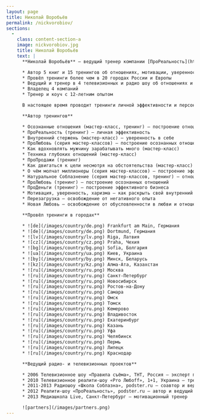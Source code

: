 ```yaml
---
layout: page  
title: Николай Воробьёв  
permalink: /nickvorobiov/
sections:
  -
    class: content-section-a
    image: nickvorobiov.jpg
    title: Николай Воробьёв
    text: |
      **Николай Воробьёв** — ведущий тренер компании [ПроРеальность](http://prorealnost.com)

      * Автор 5 книг и 15 тренингов об отношениях, мотивации, уверенности, бизнесе, продажах и личной эффективности
      * Провёл тренинги более чем в 20 городах России и Европы
      * Ведущий и тренер в 4 телевизионных и радио шоу об отношениях и личной эффективности
      * Владелец 4 компаний
      * Тренер и коуч с 12-летним опытом

      В настоящее время проводит тренинги личной эффективности и персональный коучинг, готовит тренеров

      **Автор тренингов**

      * Осознанные отношения (мастер-класс, тренинг) — построение отношений
      * ПроРеальность (тренинг) — личная эффективность
      * Внутренний стержень (мастер-класс) — уверенность в себе
      * ПроЛюбовь (серия мастер-классов) — построение осознанных отношений
      * Как вдохновлять мужчину зарабатывать много (мастер-класс)
      * Техника глубоких отношений (мастер-класс)
      * ПроПродажи (тренинг)
      * Как двигаться к цели несмотря на обстоятельства (мастер-класс) — достижение целей
      * О чём молчат миллионеры (серия мастер-классов) — построение эффективного бизнеса
      * Натуральное Соблазнение (серия мастер-классов, тренинг) — отношения для парней
      * ПроЛюбовь (тренинг) — построение осознанных отношений
      * ПроДеньги (тренинг) — построение эффективного бизнеса
      * Мотивация, уверенность, харизма – как раскрыть свой внутренний потенциал
      * Перезагрузка — освобождение от негативного опыта
      * Новая Любовь — освобождение от обусловленности в любви и отношениях

      **Провёл тренинги в городах**

      * ![de](/images/country/de.png) Frankfurt am Main, Германия
      * ![de](/images/country/de.png) Dortmund, Германия
      * ![lv](/images/country/lv.png) Riga, Латвия
      * ![cz](/images/country/cz.png) Praha, Чехия
      * ![bg](/images/country/bg.png) Sofia, Болгария
      * ![ua](/images/country/ua.png) Киев, Украина
      * ![by](/images/country/by.png) Минск, Беларусь
      * ![kz](/images/country/kz.png) Алма-Ата, Казахстан
      * ![ru](/images/country/ru.png) Москва
      * ![ru](/images/country/ru.png) Санкт-Петербург
      * ![ru](/images/country/ru.png) Новосибирск
      * ![ru](/images/country/ru.png) Ростов-на-Дону
      * ![ru](/images/country/ru.png) Самара
      * ![ru](/images/country/ru.png) Омск
      * ![ru](/images/country/ru.png) Томск
      * ![ru](/images/country/ru.png) Кемерово
      * ![ru](/images/country/ru.png) Владивосток
      * ![ru](/images/country/ru.png) Екатеринбург
      * ![ru](/images/country/ru.png) Казань
      * ![ru](/images/country/ru.png) Уфа
      * ![ru](/images/country/ru.png) Челябинск
      * ![ru](/images/country/ru.png) Пермь
      * ![ru](/images/country/ru.png) Липецк
      * ![ru](/images/country/ru.png) Краснодар

      **Ведущий радио- и телевизионных проектов**

      * 2006 Телевизионное шоу «Правила съёма», ТНТ, Россия — эксперт по соблазнению
      * 2010 Телевизионное реалити-шоу «Pro Любoff», 1+1, Украина — тренер для женщин
      * 2011-2013 Радиошоу «Школа Соблазна», podster.ru — соавтор и ведущий
      * 2012 Реалити-шоу «ПроРеальность», podster.ru — автор и ведущий
      * 2013 Медиашкола Live, Санкт-Петербург — мотивационный тренер

      ![partners](/images/partners.png)
---
```

